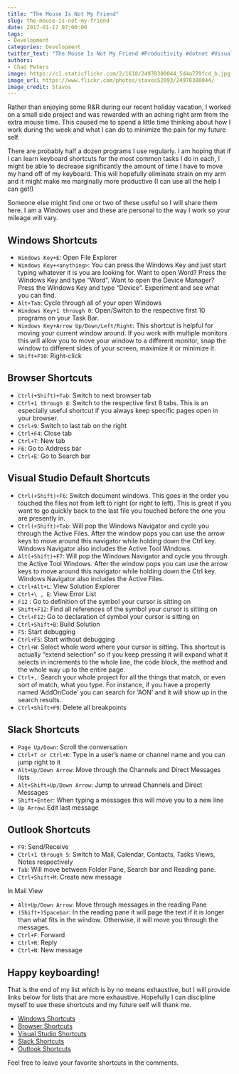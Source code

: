 ```yaml
---
title: "The Mouse Is Not My Friend"
slug: the-mouse-is-not-my-friend
date: 2017-01-17 07:00:00
tags: 
- Development
categories: Development
twitter_text: "The Mouse Is Not My Friend #Productivity #dotnet #VisualStudio"
authors: 
- Chad Peters
image: https://c1.staticflickr.com/2/1618/24978380044_5d4a779fcd_b.jpg
image_url: https://www.flickr.com/photos/stavos52093/24978380044/
image_credit: Stavos
---
```


Rather than enjoying some R&R during our recent holiday vacation, I worked on a small side project and was rewarded with an aching right arm from the extra 
mouse time. This caused me to spend a little time thinking about how I work during the week and what I can do to minimize the pain for my future self. 

There are probably half a dozen programs I use regularly. I am hoping that if I can learn keyboard shortcuts for the most common tasks I do in each, I might 
be able to decrease significantly the amount of time I have to move my hand off of my keyboard. This will hopefully eliminate strain on my arm and it might 
make me marginally more productive (I can use all the help I can get!)

Someone else might find one or two of these useful so I will share them here. I am a Windows user and these are personal to the way I work so your mileage 
will vary. 

## Windows Shortcuts

- `Windows Key+E`: Open File Explorer
- `Windows Key+<anything>`: You can press the Windows Key and just start typing whatever it is you are looking for. Want to open Word? Press the Windows 
 Key and type “Word”. Want to open the Device Manager? Press the Windows Key and type “Device”. Experiment and see what you can find. 
- `Alt+Tab`: Cycle through all of your open Windows
- `Windows Key+1 through 0`: Open/Switch to the respective first 10 programs on your Task Bar. 
- `Windows Key+Arrow Up/Down/Left/Right`: This shortcut is helpful for moving your current window around. If you work with multiple monitors this will 
 allow you to move your window to a different monitor, snap the window to different sides of your screen, maximize it or minimize it. 
- `Shift+F10`: Right-click

## Browser Shortcuts

- `Ctrl(+Shift)+Tab`: Switch to next browser tab
- `Ctrl+1 through 8`: Switch to the respective first 8 tabs. This is an especially useful shortcut if you always keep specific pages open 
	in your browser.
- `Ctrl+9`: Switch to last tab on the right 
- `Ctrl+F4`: Close tab
- `Ctrl+T`: New tab
- `F6`: Go to Address bar
- `Ctrl+E`: Go to Search bar

## Visual Studio Default Shortcuts

- `Ctrl(+Shift)+F6`: Switch document windows. This goes in the order you touched the files not from left to right (or right to left). This is great if you 
 want to go quickly back to the last file you touched before the one you are presently in. 
- `Ctrl(+Shift)+Tab`: Will pop the Windows Navigator and cycle you through the Active Files. After the window pops you can use the arrow keys to move around 
 this navigator while holding down the Ctrl key. Windows Navigator also includes the Active Tool Windows.
- `Alt(+Shift)+F7`: Will pop the Windows Navigator and cycle you through the Active Tool Windows. After the window pops you can use the arrow keys to move 
 around this navigator while holding down the Ctrl key. Windows Navigator also includes the Active Files.			
- `Ctrl+Alt+L`: View Solution Explorer
- `Ctrl+\ , E`: View Error List
- `F12` : Go to definition of the symbol your cursor is sitting on
- `Shift+F12`: Find all references of the symbol your cursor is sitting on
- `Ctrl+F12`: Go to declaration of symbol your cursor is sitting on
- `Ctrl+Shift+B`: Build Solution
- `F5`: Start debugging
- `Ctrl+F5`: Start without debugging
- `Ctrl+W`: Select whole word where your cursor is sitting. This shortcut is actually “extend selection” so 
 if you keep pressing it will expand what it selects in increments to the whole line, the code block, the method and the whole way up to the entire page.
- `Ctrl+,`: Search your whole project for all the things that match, or even sort of match, what you type. 
 For instance, if you have a property named ‘AddOnCode’ you can search for ‘AON’ and it will show up in the search results.
- `Ctrl+Shift+F9`: Delete all breakpoints

## Slack Shortcuts

- `Page Up/Down`: Scroll the conversation
- `Ctrl+T or Ctrl+K`: Type in a user’s name or channel name and you can jump right to it
- `Alt+Up/Down Arrow`: Move through the Channels and Direct Messages lists
- `Alt+Shift+Up/Down Arrow`: Jump to unread Channels and Direct Messages
- `Shift+Enter`: When typing a messages this will move you to a new line
- `Up Arrow`: Edit last message

## Outlook Shortcuts

- `F9`: Send/Receive
- `Ctrl+1 through 5`: Switch to Mail, Calendar, Contacts, Tasks Views, Notes respectively
- `Tab`: Will move between Folder Pane, Search bar and Reading pane.
- `Ctrl+Shift+M`: Create new message

In Mail View
- `Alt+Up/Down Arrow`: Move through messages in the reading Pane
- `(Shift+)Spacebar`: In the reading pane it will page the text if it is longer than what fits in the window. Otherwise, it will move you through the messages.
- `Ctrl+F`: Forward
- `Ctrl+R`: Reply
- `Ctrl+N`: New message

## Happy keyboarding!

That is the end of my list which is by no means exhaustive, but I will provide links below for lists that are more exhaustive. Hopefully I can discipline 
myself to use these shortcuts and my future self will thank me. 

- [Windows Shortcuts](https://support.microsoft.com/en-us/help/126449/keyboard-shortcuts-for-windows)
- [Browser Shortcuts](http://www.howtogeek.com/114518/47-keyboard-shortcuts-that-work-in-all-web-browsers/)
- [Visual Studio Shortcuts](https://msdn.microsoft.com/en-us/library/da5kh0wa.aspx)
- [Slack Shortcuts](https://get.slack.help/hc/en-us/articles/201374536-Slack-keyboard-shortcuts)
- [Outlook Shortcuts](http://www.hongkiat.com/blog/80-keyboard-shortcuts-for-microsoft-outlook/)

Feel free to leave your favorite shortcuts in the comments.